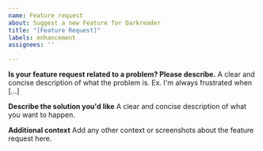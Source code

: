 ```yaml
---
name: Feature request
about: Suggest a new Feature for Darkreader
title: "[Feature Request]"
labels: enhancement
assignees: ''

---
```

<!--
Thank you for taking the time to suggest a feature request.
Please make sure their aren't existing issues's about this kind of feature.
-->

**Is your feature request related to a problem? Please describe.**
A clear and concise description of what the problem is. Ex. I'm always frustrated when [...]

**Describe the solution you'd like**
A clear and concise description of what you want to happen.

**Additional context**
Add any other context or screenshots about the feature request here.
